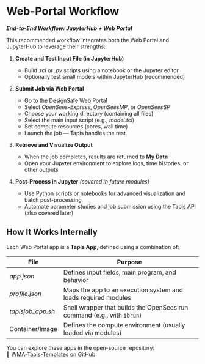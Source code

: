 # Web-Portal Workflow
***End-to-End Workflow: JupyterHub + Web Portal***

This recommended workflow integrates both the Web Portal and JupyterHub to leverage their strengths:

1. **Create and Test Input File (in JupyterHub)**  
   - Build *.tcl* or *.py* scripts using a notebook or the Jupyter editor  
   - Optionally test small models within JupyterHub (recommended)

2. **Submit Job via Web Portal**  
   - Go to the [DesignSafe Web Portal](https://www.designsafe-ci.org/)
   - Select *OpenSees-Express*, *OpenSeesMP*, or *OpenSeesSP*
   - Choose your working directory (containing all files)
   - Select the main input script (e.g., *model.tcl*)
   - Set compute resources (cores, wall time)
   - Launch the job — Tapis handles the rest  

3. **Retrieve and Visualize Output**  
   - When the job completes, results are returned to **My Data**  
   - Open your Jupyter environment to explore logs, time histories, or other outputs  

4. **Post-Process in Jupyter** *(covered in future modules)*  
   - Use Python scripts or notebooks for advanced visualization and batch post-processing  
   - Automate parameter studies and job submission using the Tapis API (also covered later)


## How It Works Internally

Each Web Portal app is a **Tapis App**, defined using a combination of:

| File           | Purpose                                                                  |
|----------------|--------------------------------------------------------------------------|
| *app.json*     | Defines input fields, main program, and behavior                         |
| *profile.json* | Maps the app to an execution system and loads required modules           |
| *tapisjob_app.sh* | Shell wrapper that builds the OpenSees run command (e.g., with `ibrun`) |
| Container/Image| Defines the compute environment (usually loaded via modules)             |

You can explore these apps in the open-source repository:  
🔗 [WMA-Tapis-Templates on GitHub](https://github.com/TACC/WMA-Tapis-Templates/tree/main/applications)

